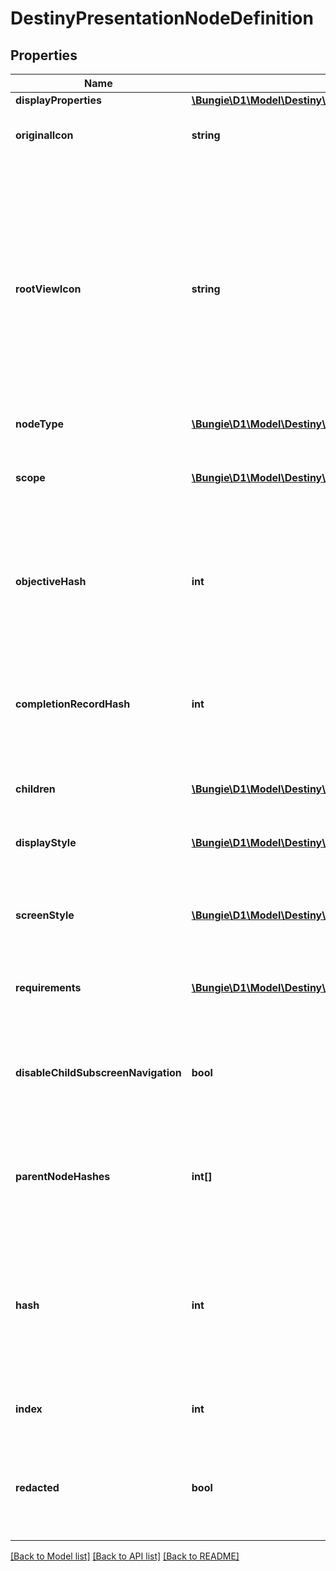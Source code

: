# DestinyPresentationNodeDefinition

## Properties
Name | Type | Description | Notes
------------ | ------------- | ------------- | -------------
**displayProperties** | [**\Bungie\D1\Model\Destiny\Definitions\Common\DestinyDisplayPropertiesDefinition**](DestinyDisplayPropertiesDefinition.md) |  | [optional] 
**originalIcon** | **string** | The original icon for this presentation node, before we futzed with it. | [optional] 
**rootViewIcon** | **string** | Some presentation nodes are meant to be explicitly shown on the \&quot;root\&quot; or \&quot;entry\&quot; screens for the feature to which they are related. You should use this icon when showing them on such a view, if you have a similar \&quot;entry point\&quot; view in your UI. If you don&#39;t have a UI, then I guess it doesn&#39;t matter either way does it? | [optional] 
**nodeType** | [**\Bungie\D1\Model\Destiny\DestinyPresentationNodeType**](DestinyPresentationNodeType.md) |  | [optional] 
**scope** | [**\Bungie\D1\Model\Destiny\DestinyScope**](DestinyScope.md) | Indicates whether this presentation node&#39;s state is determined on a per-character or on an account-wide basis. | [optional] 
**objectiveHash** | **int** | If this presentation node shows a related objective (for instance, if it tracks the progress of its children), the objective being tracked is indicated here. | [optional] 
**completionRecordHash** | **int** | If this presentation node has an associated \&quot;Record\&quot; that you can accomplish for completing its children, this is the identifier of that Record. | [optional] 
**children** | [**\Bungie\D1\Model\Destiny\Definitions\Presentation\DestinyPresentationNodeChildrenBlock**](DestinyPresentationNodeChildrenBlock.md) | The child entities contained by this presentation node. | [optional] 
**displayStyle** | [**\Bungie\D1\Model\Destiny\DestinyPresentationDisplayStyle**](DestinyPresentationDisplayStyle.md) | A hint for how to display this presentation node when it&#39;s shown in a list. | [optional] 
**screenStyle** | [**\Bungie\D1\Model\Destiny\DestinyPresentationScreenStyle**](DestinyPresentationScreenStyle.md) | A hint for how to display this presentation node when it&#39;s shown in its own detail screen. | [optional] 
**requirements** | [**\Bungie\D1\Model\Destiny\Definitions\Presentation\DestinyPresentationNodeRequirementsBlock**](DestinyPresentationNodeRequirementsBlock.md) | The requirements for being able to interact with this presentation node and its children. | [optional] 
**disableChildSubscreenNavigation** | **bool** | If this presentation node has children, but the game doesn&#39;t let you inspect the details of those children, that is indicated here. | [optional] 
**parentNodeHashes** | **int[]** | A quick reference to presentation nodes that have this node as a child. (presentation nodes can be parented under multiple parents) | [optional] 
**hash** | **int** | The unique identifier for this entity. Guaranteed to be unique for the type of entity, but not globally.  When entities refer to each other in Destiny content, it is this hash that they are referring to. | [optional] 
**index** | **int** | The index of the entity as it was found in the investment tables. | [optional] 
**redacted** | **bool** | If this is true, then there is an entity with this identifier/type combination, but BNet is not yet allowed to show it. Sorry! | [optional] 

[[Back to Model list]](../README.md#documentation-for-models) [[Back to API list]](../README.md#documentation-for-api-endpoints) [[Back to README]](../README.md)


